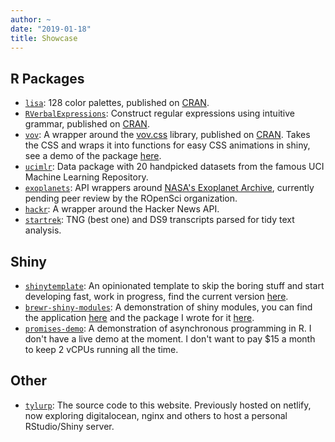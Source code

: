 ```yaml
---
author: ~
date: "2019-01-18"
title: Showcase
---
```


## R Packages

* [`lisa`](https://github.com/tyluRp/lisa): 128 color palettes, published on [CRAN](https://cran.r-project.org/web/packages/lisa/index.html).
* [`RVerbalExpressions`](https://github.com/VerbalExpressions/RVerbalExpressions): Construct regular expressions using intuitive grammar, published on [CRAN](https://cran.r-project.org/web/packages/RVerbalExpressions/index.html).
* [`vov`](https://github.com/tyluRp/vov): A wrapper around the [vov.css](https://github.com/vaibhav111tandon/vov.css) library, published on [CRAN](https://cran.r-project.org/web/packages/vov/index.html). Takes the CSS and wraps it into functions for easy CSS animations in shiny, see a demo of the package [here](https://tylerlittlefield.com/shiny/tyler/vov/).
* [`ucimlr`](https://github.com/tyluRp/ucimlr): Data package with 20 handpicked datasets from the famous UCI Machine Learning Repository.
* [`exoplanets`](https://github.com/tyluRp/exoplanets): API wrappers around [NASA's Exoplanet Archive](https://exoplanetarchive.ipac.caltech.edu/index.html), currently pending peer review by the ROpenSci organization.
* [`hackr`](https://github.com/tyluRp/hackr): A wrapper around the Hacker News API.
* [`startrek`](https://github.com/tyluRp/startrek): TNG (best one) and DS9 transcripts parsed for tidy text analysis.

## Shiny

* [`shinytemplate`](https://github.com/tyluRp/shinytemplate): An opinionated template to skip the boring stuff and start developing fast, work in progress, find the current version [here](https://tylerlittlefield.com/shiny/tyler/shinytemplate/).
* [`brewr-shiny-modules`](https://github.com/tyluRp/brewr-shiny-modules): A demonstration of shiny modules, you can find the application [here](https://tylerlittlefield.com/shiny/tyler/brewr-shiny-modules/) and the package I wrote for it [here](https://github.com/tyluRp/brewr).
* [`promises-demo`](https://github.com/tyluRp/promises-demo): A demonstration of asynchronous programming in R. I don't have a live demo at the moment. I don't want to pay $15 a month to keep 2 vCPUs running all the time.

## Other

* [`tylurp`](https://github.com/tyluRp/tylurp): The source code to this website. Previously hosted on netlify, now exploring digitalocean, nginx and others to host a personal RStudio/Shiny server.
